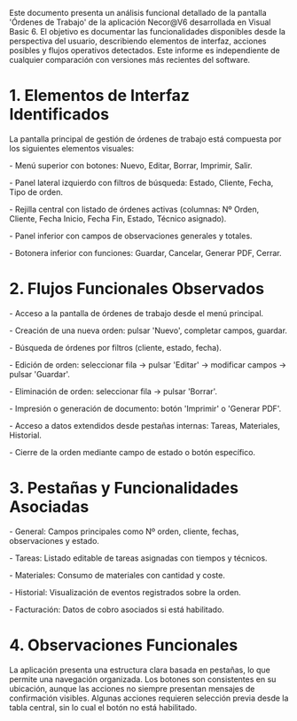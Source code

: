 Este documento presenta un análisis funcional detallado de la pantalla
'Órdenes de Trabajo' de la aplicación Necor@V6 desarrollada en Visual
Basic 6. El objetivo es documentar las funcionalidades disponibles desde
la perspectiva del usuario, describiendo elementos de interfaz, acciones
posibles y flujos operativos detectados. Este informe es independiente
de cualquier comparación con versiones más recientes del software.

# 1. Elementos de Interfaz Identificados

La pantalla principal de gestión de órdenes de trabajo está compuesta
por los siguientes elementos visuales:

\- Menú superior con botones: Nuevo, Editar, Borrar, Imprimir, Salir.

\- Panel lateral izquierdo con filtros de búsqueda: Estado, Cliente,
Fecha, Tipo de orden.

\- Rejilla central con listado de órdenes activas (columnas: Nº Orden,
Cliente, Fecha Inicio, Fecha Fin, Estado, Técnico asignado).

\- Panel inferior con campos de observaciones generales y totales.

\- Botonera inferior con funciones: Guardar, Cancelar, Generar PDF,
Cerrar.

# 2. Flujos Funcionales Observados

\- Acceso a la pantalla de órdenes de trabajo desde el menú principal.

\- Creación de una nueva orden: pulsar 'Nuevo', completar campos,
guardar.

\- Búsqueda de órdenes por filtros (cliente, estado, fecha).

\- Edición de orden: seleccionar fila → pulsar 'Editar' → modificar
campos → pulsar 'Guardar'.

\- Eliminación de orden: seleccionar fila → pulsar 'Borrar'.

\- Impresión o generación de documento: botón 'Imprimir' o 'Generar
PDF'.

\- Acceso a datos extendidos desde pestañas internas: Tareas,
Materiales, Historial.

\- Cierre de la orden mediante campo de estado o botón específico.

# 3. Pestañas y Funcionalidades Asociadas

\- General: Campos principales como Nº orden, cliente, fechas,
observaciones y estado.

\- Tareas: Listado editable de tareas asignadas con tiempos y técnicos.

\- Materiales: Consumo de materiales con cantidad y coste.

\- Historial: Visualización de eventos registrados sobre la orden.

\- Facturación: Datos de cobro asociados si está habilitado.

# 4. Observaciones Funcionales

La aplicación presenta una estructura clara basada en pestañas, lo que
permite una navegación organizada. Los botones son consistentes en su
ubicación, aunque las acciones no siempre presentan mensajes de
confirmación visibles. Algunas acciones requieren selección previa desde
la tabla central, sin lo cual el botón no está habilitado.
